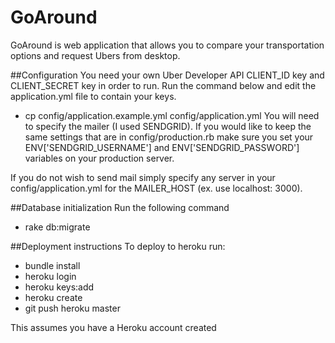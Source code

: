 # GoAround
GoAround is web application that allows you to compare your transportation options and request Ubers from desktop.

##Configuration
You need your own Uber Developer API CLIENT_ID key and CLIENT_SECRET key in order to run. Run the command below and edit the application.yml file to contain your keys.
* cp config/application.example.yml config/application.yml
You will need to specify the mailer (I used SENDGRID). If you would like to keep the same settings that are in config/production.rb make sure you set your ENV['SENDGRID_USERNAME'] and ENV['SENDGRID_PASSWORD'] variables on your production server.

If you do not wish to send mail simply specify any server in your config/application.yml for the MAILER_HOST (ex. use localhost: 3000).

##Database initialization
Run the following command
* rake db:migrate

##Deployment instructions
To deploy to heroku run:
* bundle install
* heroku login
* heroku keys:add
* heroku create
* git push heroku master

This assumes you have a Heroku account created
